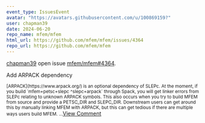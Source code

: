 ```yaml
---
event_type: IssuesEvent
avatar: "https://avatars.githubusercontent.com/u/100869159?"
user: chapman39
date: 2024-06-20
repo_name: mfem/mfem
html_url: https://github.com/mfem/mfem/issues/4364
repo_url: https://github.com/mfem/mfem
---
```


<a href='https://github.com/chapman39' target='_blank'>chapman39</a> open issue <a href='https://github.com/mfem/mfem/issues/4364' target='_blank'>mfem/mfem#4364</a>.

<p>Add ARPACK dependency</p><small>[ARPACK](https://www.arpack.org/) is an optional dependency of SLEPc. At the moment, if you build `mfem+petsc+slepc ^slepc+arpack` through Spack, you will get linker errors from SLEPc relating to unknown ARPACK symbols. This also occurs when you try to build MFEM from source and provide a PETSC_DIR and SLEPC_DIR. Downstream users can get around this by manually linking MFEM with ARPACK, but this can get tedious if there are multiple ways users build MFEM....</small><a href='https://github.com/mfem/mfem/issues/4364' target='_blank'>View Comment</a>
